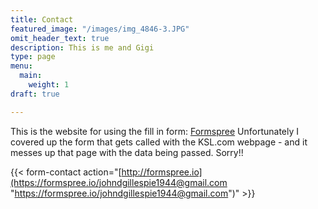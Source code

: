 ```yaml
---
title: Contact
featured_image: "/images/img_4846-3.JPG"
omit_header_text: true
description: This is me and Gigi
type: page
menu:
  main:
    weight: 1
draft: true

---
```

This is the website for using the fill in form: [Formspree](https://formspree.io/) Unfortunately I covered up the form that gets called with the KSL.com webpage - and it messes up that page with the data being passed.  Sorry!!

{{< form-contact action="[http://formspree.io](https://formspree.io/johndgillespie1944@gmail.com "https://formspree.io/johndgillespie1944@gmail.com")"  >}}